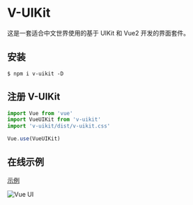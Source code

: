 # V-UIKit

这是一套适合中文世界使用的基于 UIKit 和 Vue2 开发的界面套件。

## 安装

```
$ npm i v-uikit -D
```

## 注册 V-UIKit

```js
import Vue from 'vue'
import VueUIKit from 'v-uikit'
import 'v-uikit/dist/v-uikit.css'

Vue.use(VueUIKit)
```

## 在线示例

[示例](https://dotnetage.github.io/vue-ui/)

![Vue UI]()
